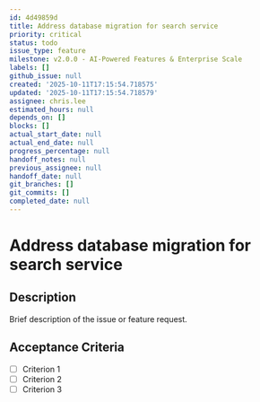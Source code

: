 ```yaml
---
id: 4d49859d
title: Address database migration for search service
priority: critical
status: todo
issue_type: feature
milestone: v2.0.0 - AI-Powered Features & Enterprise Scale
labels: []
github_issue: null
created: '2025-10-11T17:15:54.718575'
updated: '2025-10-11T17:15:54.718579'
assignee: chris.lee
estimated_hours: null
depends_on: []
blocks: []
actual_start_date: null
actual_end_date: null
progress_percentage: null
handoff_notes: null
previous_assignee: null
handoff_date: null
git_branches: []
git_commits: []
completed_date: null
---
```


# Address database migration for search service

## Description

Brief description of the issue or feature request.

## Acceptance Criteria

- [ ] Criterion 1
- [ ] Criterion 2
- [ ] Criterion 3